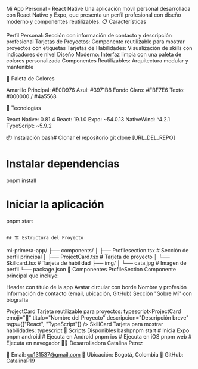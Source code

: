 Mi App Personal - React Native
Una aplicación móvil personal desarrollada con React Native y Expo, que presenta un perfil profesional con diseño moderno y componentes reutilizables.
📋 Características

Perfil Personal: Sección con información de contacto y descripción profesional
Tarjetas de Proyectos: Componente reutilizable para mostrar proyectos con etiquetas
Tarjetas de Habilidades: Visualización de skills con indicadores de nivel
Diseño Moderno: Interfaz limpia con una paleta de colores personalizada
Componentes Reutilizables: Arquitectura modular y mantenible

🎨 Paleta de Colores

Amarillo Principal: #E0D976
Azul: #3971B8
Fondo Claro: #FBF7E6
Texto: #000000 / #4a5568

🚀 Tecnologías

React Native: 0.81.4
React: 19.1.0
Expo: ~54.0.13
NativeWind: ^4.2.1
TypeScript: ~5.9.2

📦 Instalación
bash# Clonar el repositorio
git clone [URL_DEL_REPO]

# Instalar dependencias
pnpm install

# Iniciar la aplicación
pnpm start
```

## 🏗️ Estructura del Proyecto
```
mi-primera-app/
├── components/
│   ├── Profilesection.tsx   # Sección de perfil principal
│   ├── ProjectCard.tsx       # Tarjeta de proyecto
│   └── Skillcard.tsx         # Tarjeta de habilidad
├── img/
│   └── cata.jpg             # Imagen de perfil
└── package.json
📱 Componentes
ProfileSection
Componente principal que incluye:

Header con título de la app
Avatar circular con borde
Nombre y profesión
Información de contacto (email, ubicación, GitHub)
Sección "Sobre Mí" con biografía

ProjectCard
Tarjeta reutilizable para proyectos:
typescript<ProjectCard
  emoji="🎨"
  titulo="Nombre del Proyecto"
  descripcion="Descripción breve"
  tags={["React", "TypeScript"]}
/>
SkillCard
Tarjeta para mostrar habilidades:
typescript<SkillCard
  emoji="⚛️"
  nombre="React Native"
  nivel="Avanzado"
/>
🎯 Scripts Disponibles
bashpnpm start      # Inicia Expo
pnpm android    # Ejecuta en Android
pnpm ios        # Ejecuta en iOS
pnpm web        # Ejecuta en navegador
👩‍💻 Desarrolladora
Catalina Perez

📧 Email: cp131537@gmail.com
📍 Ubicación: Bogotá, Colombia
🔗 GitHub: CatalinaP19